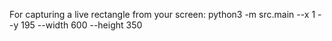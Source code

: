 For capturing a live rectangle from your screen:
python3 -m src.main --x 1 --y 195 --width 600 --height 350
